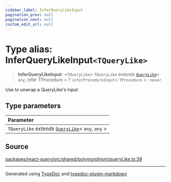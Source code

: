 ```yaml
---
sidebar_label: InferQueryLikeInput
pagination_prev: null
pagination_next: null
custom_edit_url: null
---
```


# Type alias: InferQueryLikeInput`<TQueryLike>`

> **InferQueryLikeInput**: \<`TQueryLike`\> `TQueryLike` _extends_ [`QueryLike`](11-type-alias.QueryLike.md)< `any`, infer TProcedure \> ? `inferProcedureInput`< `TProcedure` \> : `never`

Use to unwrap a QueryLike's input

## Type parameters

| Parameter                                                                         |
| :-------------------------------------------------------------------------------- |
| `TQueryLike` _extends_ [`QueryLike`](11-type-alias.QueryLike.md)< `any`, `any` \> |

## Source

[packages/react-query/src/shared/polymorphism/queryLike.ts:39](https://github.com/trpc/trpc/blob/caccce64/packages/react-query/src/shared/polymorphism/queryLike.ts#L39)

---

Generated using [TypeDoc](https://typedoc.org/) and [typedoc-plugin-markdown](https://www.npmjs.com/package/typedoc-plugin-markdown)

